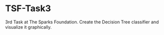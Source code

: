 # TSF-Task3
3rd Task at The Sparks Foundation.
Create the Decision Tree classifier and visualize it graphically.
